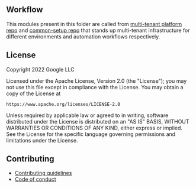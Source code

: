 ## Workflow
This modules present in this folder are called from [multi-tenant platform repo][muti-tenant-platform-repo] and [common-setup repo][common-setup] that stands up multi-tenant infrastructure for different environments and automation workflows respectively.

## License

Copyright 2022 Google LLC

Licensed under the Apache License, Version 2.0 (the "License");
you may not use this file except in compliance with the License.
You may obtain a copy of the License at

    https://www.apache.org/licenses/LICENSE-2.0

Unless required by applicable law or agreed to in writing, software
distributed under the License is distributed on an "AS IS" BASIS,
WITHOUT WARRANTIES OR CONDITIONS OF ANY KIND, either express or implied.
See the License for the specific language governing permissions and
limitations under the License.

## Contributing

*   [Contributing guidelines][contributing-guidelines]
*   [Code of conduct][code-of-conduct]

<!-- LINKS: https://www.markdownguide.org/basic-syntax/#reference-style-links -->

[contributing-guidelines]: CONTRIBUTING.md
[code-of-conduct]: code-of-conduct.md

<!-- END_TF_DOCS -->

[muti-tenant-platform-repo]: ../../platform-template
[prod-multi-tenant]: ../../platform-template/env/prod/main.tf?plain=1#L89
[common-setup]: ../../common-setup
